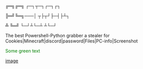 
╔═╗╔═╗   ┌─┐┬─┐┌─┐┌┐
 
╠═╝╚═╗───│ ┬├┬┘├─┤├┴┐

╩  ╚═╝   └─┘┴└─┴ ┴└─┘


The best Powershell-Python grabber
a stealer for Cookies|Minecraft|discord|password|Files|PC-info|Screenshot



<span style="color: green"> Some green text </span>








[image](https://user-images.githubusercontent.com/93398824/212477325-c7278989-f36f-4c4d-88b5-448d29692fee.png)
